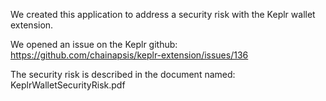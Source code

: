 We created this application to address a security risk with the Keplr wallet extension.

We opened an issue on the Keplr github: https://github.com/chainapsis/keplr-extension/issues/136

The security risk is described in the document named: KeplrWalletSecurityRisk.pdf

